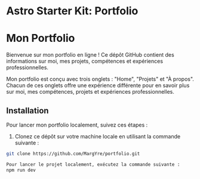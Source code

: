 # Astro Starter Kit: Portfolio

# Mon Portfolio

Bienvenue sur mon portfolio en ligne ! Ce dépôt GitHub contient des informations sur moi, mes projets, compétences et expériences professionnelles.

Mon portfolio est conçu avec trois onglets : "Home", "Projets" et "À propos". Chacun de ces onglets offre une expérience différente pour en savoir plus sur moi, mes compétences, projets et expériences professionnelles.

## Installation

Pour lancer mon portfolio localement, suivez ces étapes :

1. Clonez ce dépôt sur votre machine locale en utilisant la commande suivante :

```bash
git clone https://github.com/MargYre/portfolio.git

Pour lancer le projet localement, exécutez la commande suivante :
npm run dev